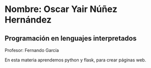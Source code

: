 # Nombre: Oscar Yair Núñez Hernández

## Programación en lenguajes interpretados 

Profesor: Fernando García

En esta materia aprendemos python y flask, para crear páginas web. 